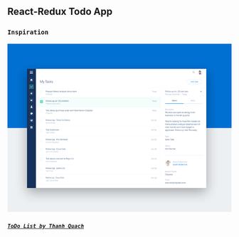 ## React-Redux Todo App

### `Inspiration`

![Todo](./src/static/todo-app.png)

##### [`ToDo List by Thanh Quach`](https://dribbble.com/shots/2491838-Tasks)
